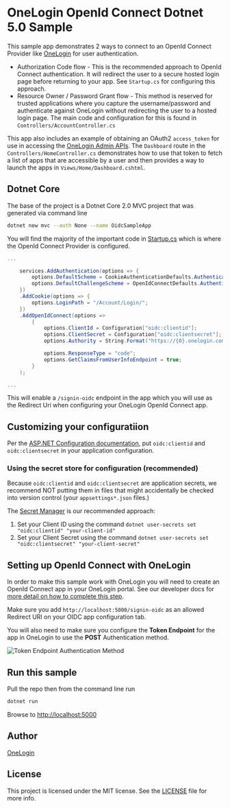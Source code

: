 # OneLogin OpenId Connect Dotnet 5.0 Sample

This sample app demonstrates 2 ways to connect to an OpenId Connect Provider like [OneLogin](https://www.onelogin.com)
for user authentication.

* Authorization Code flow - This is the recommended approach to OpenId Connect authentication. It will redirect the user to a secure hosted login page before returning to your app. See `Startup.cs` for configuring this approach.
* Resource Owner / Password Grant flow - This method is reserved for trusted applications where you capture the username/password and authenticate against OneLogin without redirecting the user to a hosted login page. The main code and configuration for this is found in `Controllers/AccountController.cs`

This app also includes an example of obtaining an OAuth2 `access_token` for use in accessing the [OneLogin Admin APIs](https://developers.onelogin.com/api-docs/1/getting-started/dev-overview). The `Dashboard` route in the `Controllers/HomeController.cs` demonstrates how to use that token to fetch a list of apps that are accessible by a user and then provides a way to launch the apps in `Views/Home/Dashboard.cshtml`.

## Dotnet Core

The base of the project is a Dotnet Core 2.0 MVC project that was generated via command line

```sh
dotnet new mvc --auth None --name OidcSampleApp
```

You will find the majority of the important code in [Startup.cs](Startup.cs) which is where the OpenId Connect Provider is configured.

```csharp
...

    services.AddAuthentication(options => {
        options.DefaultScheme = CookieAuthenticationDefaults.AuthenticationScheme;
        options.DefaultChallengeScheme = OpenIdConnectDefaults.AuthenticationScheme;
    })
    .AddCookie(options => {
        options.LoginPath = "/Account/Login/";
    })
    .AddOpenIdConnect(options =>
        {
            options.ClientId = Configuration["oidc:clientid"];
            options.ClientSecret = Configuration["oidc:clientsecret"];
            options.Authority = String.Format("https://{0}.onelogin.com/oidc", Configuration["oidc:region"]);

            options.ResponseType = "code";
            options.GetClaimsFromUserInfoEndpoint = true;
        }
    );

...
```

This will enable a `/signin-oidc` endpoint in the app which you will use as the Redirect Uri when configuring your OneLogin OpenId Connect app.

## Customizing your configuratiion

Per the [ASP.NET Configuration documentation](https://docs.microsoft.com/en-us/aspnet/core/fundamentals/configuration), put `oidc:clientid` and `oidc:clientsecret` in your application configuration.

### Using the secret store for configuration (recommended)

Because `oidc:clientid` and `oidc:clientsecret` are application secrets, we recommend NOT putting them in files that might accidentally be checked into version control (your `appsettings*.json` files.)

The [Secret Manager](https://docs.microsoft.com/en-us/aspnet/core/security/app-secrets) is our recommended approach:

1. Set your Client ID using the command `dotnet user-secrets set "oidc:clientid" "your-client-id"`
1. Set your Client Secret using the command `dotnet user-secrets set "oidc:clientsecret" "your-client-secret"`

## Setting up OpenId Connect with OneLogin

In order to make this sample work with OneLogin you will need to create an OpenId Connect app in your OneLogin portal. See our developer docs for [more detail on how to complete this step](https://developers.onelogin.com/openid-connect).

Make sure you add `http://localhost:5000/signin-oidc` as an allowed Redirect URI on your OIDC app configuration tab.

You will also need to make sure you configure the **Token Endpoint** for the app in OneLogin
to use the **POST** Authentication method.

![Token Endpoint Authentication Method](https://s3.amazonaws.com/onelogin-screenshots/dev_site/images/client_secret_post.png)

## Run this sample

Pull the repo then from the command line run

```sh
dotnet run
```

Browse to [http://localhost:5000](http://localhost:5000)

## Author

[OneLogin](onelogin.com)

## License

This project is licensed under the MIT license. See the [LICENSE](LICENSE) file for more info.
